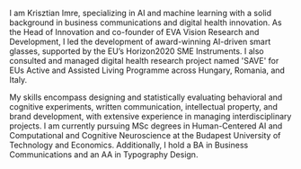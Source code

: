 I am Krisztian Imre, specializing in AI and machine learning with a solid background in business communications and digital health innovation. As the Head of Innovation and co-founder of EVA Vision Research and Development, I led the development of award-winning AI-driven smart glasses, supported by the EU’s Horizon2020 SME Instruments. I also consulted and managed digital health research project named 'SAVE' for EUs Active and Assisted Living Programme across Hungary, Romania, and Italy.

My skills encompass designing and statistically evaluating behavioral and cognitive experiments, written communication, intellectual property, and brand development, with extensive experience in managing interdisciplinary projects. I am currently pursuing MSc degrees in Human-Centered AI and Computational and Cognitive Neuroscience at the Budapest University of Technology and Economics. Additionally, I hold a BA in Business Communications and an AA in Typography Design.

<!---
eva-vision/eva-vision is a ✨ special ✨ repository because its `README.md` (this file) appears on your GitHub profile.
You can click the Preview link to take a look at your changes.
--->
